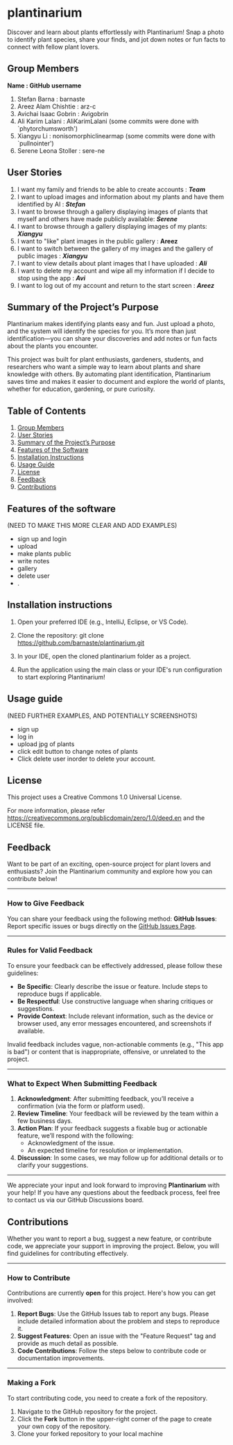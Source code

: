 # plantinarium

Discover and learn about plants effortlessly with Plantinarium! Snap a photo to identify plant species, share your finds, and jot down notes or fun facts to connect with fellow plant lovers.

## Group Members

**Name : GitHub username**

1. Stefan Barna : barnaste
2. Areez Alam Chishtie : arz-c
3. Avichai Isaac Gobrin : Avigobrin
4. Ali Karim Lalani : AliKarimLalani (some commits were done with `phytorchumsworth')
5. Xiangyu Li : nonisomorphiclinearmap (some commits were done with `pullnointer')
6. Serene Leona Stoller : sere-ne

## User Stories

1. I want my family and friends to be able to create accounts : ***Team***
2. I want to upload images and information about my plants and have them identified by AI : ***Stefan***
3. I want to browse through a gallery displaying images of plants that myself and others have made publicly available: ***Serene***
4. I want to browse through a gallery displaying images of my plants: ***Xiangyu***
5. I want to "like" plant images in the public gallery : **Areez**
6. I want to switch between the gallery of my images and the gallery of public images : ***Xiangyu***
7. I want to view details about plant images that I have uploaded : ***Ali***
8. I want to delete my account and wipe all my information if I decide to stop using the app : ***Avi***
9. I want to log out of my account and return to the start screen : ***Areez***
 

## Summary of the Project’s Purpose

Plantinarium makes identifying plants easy and fun. Just upload a photo, and the system will identify the species for you. It’s more than just identification—you can share your discoveries and add notes or fun facts about the plants you encounter.

This project was built for plant enthusiasts, gardeners, students, and researchers who want a simple way to learn about plants and share knowledge with others. By automating plant identification, Plantinarium saves time and makes it easier to document and explore the world of plants, whether for education, gardening, or pure curiosity.


## Table of Contents

1. [Group Members](#group-members)
2. [User Stories](#user-stories)
3. [Summary of the Project’s Purpose](#summary-of-the-projects-purpose)
4. [Features of the Software](#features-of-the-software)
5. [Installation Instructions](#installation-instructions)
6. [Usage Guide](#usage-guide)
7. [License](#license)
8. [Feedback](#feedback)
9. [Contributions](#contributions)


## Features of the software
(NEED TO MAKE THIS MORE CLEAR AND ADD EXAMPLES)
- sign up and login
- upload 
- make plants public
- write notes
- gallery
- delete user
- .

## Installation instructions

1. Open your preferred IDE (e.g., IntelliJ, Eclipse, or VS Code).

2. Clone the repository: git clone https://github.com/barnaste/plantinarium.git

3. In your IDE, open the cloned plantinarium folder as a project.

4. Run the application using the main class or your IDE's run configuration to start exploring Plantinarium!

## Usage guide 
(NEED FURTHER EXAMPLES, AND POTENTIALLY SCREENSHOTS)
- sign up
- log in
- upload jpg of plants
- click edit button to change notes of plants
- Click delete user inorder to delete your account.

## License 
This project uses a Creative Commons 1.0 Universal License.

For more information, please refer https://creativecommons.org/publicdomain/zero/1.0/deed.en and the LICENSE file.

## Feedback

Want to be part of an exciting, open-source project for plant lovers and enthusiasts? Join the Plantinarium community and explore how you can contribute below!

---

### How to Give Feedback
You can share your feedback using the following method:
**GitHub Issues**: Report specific issues or bugs directly on the [GitHub Issues Page](https://github.com/barnaste/plantinarium/issues).

---

### Rules for Valid Feedback
To ensure your feedback can be effectively addressed, please follow these guidelines:
- **Be Specific**: Clearly describe the issue or feature. Include steps to reproduce bugs if applicable.
- **Be Respectful**: Use constructive language when sharing critiques or suggestions.
- **Provide Context**: Include relevant information, such as the device or browser used, any error messages encountered, and screenshots if available.

Invalid feedback includes vague, non-actionable comments (e.g., "This app is bad") or content that is inappropriate, offensive, or unrelated to the project.

---

### What to Expect When Submitting Feedback
1. **Acknowledgment**: After submitting feedback, you’ll receive a confirmation (via the form or platform used).
2. **Review Timeline**: Your feedback will be reviewed by the team within a few business days.
3. **Action Plan**: If your feedback suggests a fixable bug or actionable feature, we’ll respond with the following:
    - Acknowledgment of the issue.
    - An expected timeline for resolution or implementation.
4. **Discussion**: In some cases, we may follow up for additional details or to clarify your suggestions.

---

We appreciate your input and look forward to improving **Plantinarium** with your help! If you have any questions about the feedback process, feel free to contact us via our GitHub Discussions board.
 

## Contributions
Whether you want to report a bug, suggest a new feature, or contribute code, we appreciate your support in improving the project. Below, you will find guidelines for contributing effectively.

---

### How to Contribute
Contributions are currently **open** for this project. Here's how you can get involved:
1. **Report Bugs**: Use the GitHub Issues tab to report any bugs. Please include detailed information about the problem and steps to reproduce it.
2. **Suggest Features**: Open an issue with the "Feature Request" tag and provide as much detail as possible.
3. **Code Contributions**: Follow the steps below to contribute code or documentation improvements.

---

### Making a Fork
To start contributing code, you need to create a fork of the repository.
1. Navigate to the GitHub repository for the project.
2. Click the **Fork** button in the upper-right corner of the page to create your own copy of the repository.
3. Clone your forked repository to your local machine
